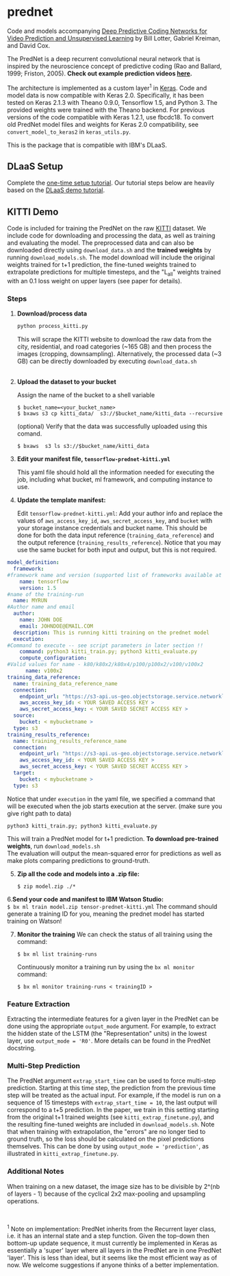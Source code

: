 # prednet

Code and models accompanying [Deep Predictive Coding Networks for Video Prediction and Unsupervised Learning](https://arxiv.org/abs/1605.08104) by Bill Lotter, Gabriel Kreiman, and David Cox.

The PredNet is a deep recurrent convolutional neural network that is inspired by the neuroscience concept of predictive coding (Rao and Ballard, 1999; Friston, 2005).
**Check out example prediction videos [here](https://coxlab.github.io/prednet/).**

The architecture is implemented as a custom layer<sup>1</sup> in [Keras](http://keras.io/).
Code and model data is now compatible with Keras 2.0.
Specifically, it has been tested on Keras 2.1.3 with Theano 0.9.0, Tensorflow 1.5, and Python 3.
The provided weights were trained with the Theano backend.
For previous versions of the code compatible with Keras 1.2.1, use fbcdc18.
To convert old PredNet model files and weights for Keras 2.0 compatibility, see ```convert_model_to_keras2``` in `keras_utils.py`.
<br>

This is the package that is compatible with IBM's DLaaS.

## DLaaS Setup
Complete the [one-time setup tutorial](https://github.com/mypublicorg/DLaaS-Getting-StartedTutorial/blob/master/onetimesetup.md). Our tutorial steps below are heavily based on the [DLaaS demo tutorial](https://github.com/mypublicorg/DLaaS-Getting-StartedTutorial/blob/master/demo.md).

## KITTI Demo

Code is included for training the PredNet on the raw [KITTI](http://www.cvlibs.net/datasets/kitti/) dataset.
We include code for downloading and processing the data, as well as training and evaluating the model.
The preprocessed data and can also be downloaded directly using `download_data.sh` and the **trained weights** by running `download_models.sh`.
The model download will include the original weights trained for t+1 prediction, the fine-tuned weights trained to extrapolate predictions for multiple timesteps,  and the "L<sub>all</sub>" weights trained with an 0.1 loss weight on upper layers (see paper for details).

### Steps
1. **Download/process data**
	```bash
	python process_kitti.py
	```
	This will scrape the KITTI website to download the raw data from the city, residential, and road categories (~165 GB) and then process the images (cropping, downsampling).
	Alternatively, the processed data (~3 GB) can be directly downloaded by executing `download_data.sh`
	<br>
	<br>
	
2. **Upload the dataset to your bucket**

	Assign the name of the bucket to a shell variable
	```
	$ bucket_name=<your_bucket_name>
	$ bxaws s3 cp kitti_data/  s3://$bucket_name/kitti_data --recursive
	```
	(optional) Verify that the data was successfully uploaded using this comand.

	```
	$ bxaws  s3 ls s3://$bucket_name/kitti_data
	```
3. **Edit your manifest file, `tensorflow-prednet-kitti.yml`**

	This yaml file should hold all the information needed for executing the job, including what bucket, ml framework, and computing instance to use.

4. **Update the template manifest:**

	Edit `tensorflow-prednet-kitti.yml`:
	Add your author info and replace the values of `aws_access_key_id`, `aws_secret_access_key`, and `bucket` 
	with your storage instance credentials and bucket name.
	This should be done for both the data input reference (`training_data_reference`) 
	and the output reference (`training_results_reference`). 
	Notice that you may use the same bucket for both input and output, but this is not required.

```yaml
model_definition:
  framework:
#framework name and version (supported list of frameworks available at 'bx ml list frameworks')
    name: tensorflow
    version: 1.5
#name of the training-run
  name: MYRUN
#Author name and email
  author:
    name: JOHN DOE
    email: JOHNDOE@EMAIL.COM
  description: This is running kitti training on the prednet model
  execution:
#Command to execute -- see script parameters in later section !!
    command: python3 kitti_train.py; python3 kitti_evaluate.py
    compute_configuration:
#Valid values for name - k80/k80x2/k80x4/p100/p100x2/v100/v100x2
      name: v100x2
training_data_reference:
  name: training_data_reference_name
  connection:
    endpoint_url: "https://s3-api.us-geo.objectstorage.service.networklayer.com"
    aws_access_key_id: < YOUR SAVED ACCESS KEY >
    aws_secret_access_key: < YOUR SAVED SECRET ACCESS KEY >
  source:
    bucket: < mybucketname >
  type: s3
training_results_reference:
  name: training_results_reference_name
  connection:
    endpoint_url: "https://s3-api.us-geo.objectstorage.service.networklayer.com"
    aws_access_key_id: < YOUR SAVED ACCESS KEY >
    aws_secret_access_key: < YOUR SAVED SECRET ACCESS KEY >
  target:
    bucket: < mybucketname >
  type: s3
```

Notice that under `execution` in the yaml file, we specified a command that will be executed 
when the job starts execution at the server. (make sure you give right path to data)

```
python3 kitti_train.py; python3 kitti_evaluate.py
```

This will train a PredNet model for t+1 prediction.
	**To download pre-trained weights**, run `download_models.sh`
	<br>
The evaluation will output the mean-squared error for predictions as well as make plots comparing predictions to ground-truth.

5. **Zip all the code and models into a .zip file:**
	```
	$ zip model.zip ./*
	```
6.**Send your code and manifest to IBM Watson Studio:** <br>
	```
	$ bx ml train model.zip tensor-prednet-kitti.yml
	```
	The command should generate a training ID for you, meaning the prednet model has started training on Watson!

7. **Monitor the training**
	We can check the status of all training using the command:
	```
	$ bx ml list training-runs
	```
	Continuously monitor a training run by using the `bx ml monitor` command:
	```
	$ bx ml monitor training-runs < trainingID >
	```
### Feature Extraction
Extracting the intermediate features for a given layer in the PredNet can be done using the appropriate ```output_mode``` argument. For example, to extract the hidden state of the LSTM (the "Representation" units) in the lowest layer, use ```output_mode = 'R0'```. More details can be found in the PredNet docstring.

### Multi-Step Prediction
The PredNet argument ```extrap_start_time``` can be used to force multi-step prediction. Starting at this time step, the prediction from the previous time step will be treated as the actual input. For example, if the model is run on a sequence of 15 timesteps with ```extrap_start_time = 10```, the last output will correspond to a t+5 prediction. In the paper, we train in this setting starting from the original t+1 trained weights (see `kitti_extrap_finetune.py`), and the resulting fine-tuned weights are included in `download_models.sh`. Note that when training with extrapolation, the "errors" are no longer tied to ground truth, so the loss should be calculated on the pixel predictions themselves. This can be done by using ```output_mode = 'prediction'```, as illustrated in `kitti_extrap_finetune.py`.

### Additional Notes
When training on a new dataset, the image size has to be divisible by 2^(nb of layers - 1) because of the cyclical 2x2 max-pooling and upsampling operations.

<br>

<sup>1</sup> Note on implementation:  PredNet inherits from the Recurrent layer class, i.e. it has an internal state and a step function. Given the top-down then bottom-up update sequence, it must currently be implemented in Keras as essentially a 'super' layer where all layers in the PredNet are in one PredNet 'layer'. This is less than ideal, but it seems like the most efficient way as of now. We welcome suggestions if anyone thinks of a better implementation.  
